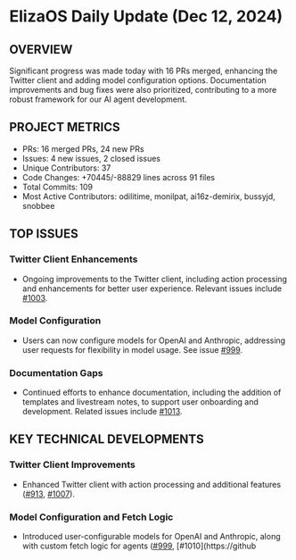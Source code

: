 # ElizaOS Daily Update (Dec 12, 2024)

## OVERVIEW 
Significant progress was made today with 16 PRs merged, enhancing the Twitter client and adding model configuration options. Documentation improvements and bug fixes were also prioritized, contributing to a more robust framework for our AI agent development.

## PROJECT METRICS
- PRs: 16 merged PRs, 24 new PRs
- Issues: 4 new issues, 2 closed issues
- Unique Contributors: 37
- Code Changes: +70445/-88829 lines across 91 files
- Total Commits: 109
- Most Active Contributors: odilitime, monilpat, ai16z-demirix, bussyjd, snobbee

## TOP ISSUES
### Twitter Client Enhancements
- Ongoing improvements to the Twitter client, including action processing and enhancements for better user experience. Relevant issues include [#1003](https://github.com/elizaos/eliza/issues/1003).

### Model Configuration
- Users can now configure models for OpenAI and Anthropic, addressing user requests for flexibility in model usage. See issue [#999](https://github.com/elizaos/eliza/issues/999).

### Documentation Gaps
- Continued efforts to enhance documentation, including the addition of templates and livestream notes, to support user onboarding and development. Related issues include [#1013](https://github.com/elizaos/eliza/issues/1013).

## KEY TECHNICAL DEVELOPMENTS
### Twitter Client Improvements
- Enhanced Twitter client with action processing and additional features ([#913](https://github.com/elizaos/eliza/pull/913), [#1007](https://github.com/elizaos/eliza/pull/1007)).

### Model Configuration and Fetch Logic
- Introduced user-configurable models for OpenAI and Anthropic, along with custom fetch logic for agents ([#999](https://github.com/elizaos/eliza/pull/999), [#1010](https://github